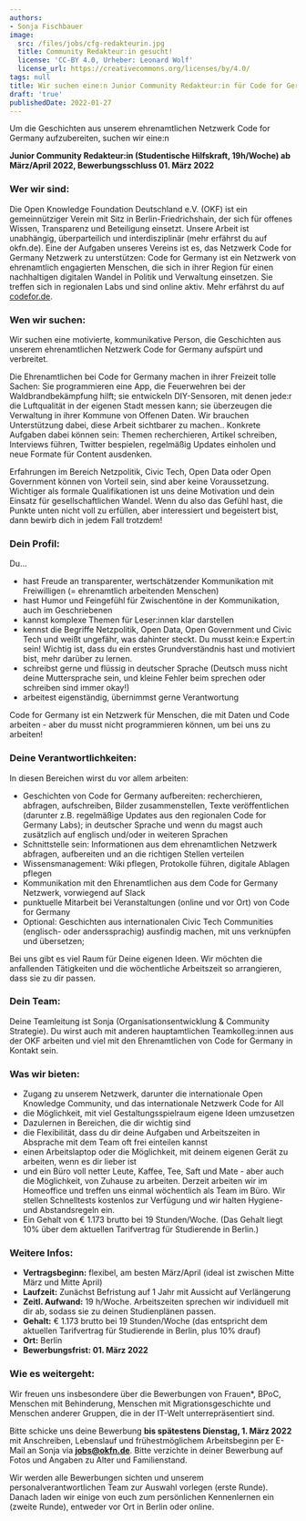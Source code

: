 ```yaml
---
authors:
- Sonja Fischbauer
image:
  src: /files/jobs/cfg-redakteurin.jpg
  title: Community Redakteur:in gesucht!
  license: 'CC-BY 4.0, Urheber: Leonard Wolf'
  license_url: https://creativecommons.org/licenses/by/4.0/
tags: null
title: Wir suchen eine:n Junior Community Redakteur:in für Code for Germany (Studentische Hilfskraft, 19h/Woche)
draft: 'true'
publishedDate: 2022-01-27
---
```


Um die Geschichten aus unserem ehrenamtlichen Netzwerk Code for Germany aufzubereiten, suchen wir eine:n 

**Junior Community Redakteur:in (Studentische Hilfskraft, 19h/Woche) ab März/April 2022, Bewerbungsschluss 01. März 2022** 

### Wer wir sind:
Die Open Knowledge Foundation Deutschland e.V. (OKF) ist ein gemeinnütziger Verein mit Sitz in Berlin-Friedrichshain, der sich für offenes Wissen, Transparenz und Beteiligung einsetzt. Unsere Arbeit ist unabhängig, überparteilich und interdisziplinär (mehr erfährst du auf okfn.de). Eine der Aufgaben unseres Vereins ist es, das Netzwerk Code for Germany Netzwerk zu unterstützen: Code for Germany ist ein Netzwerk von ehrenamtlich engagierten Menschen, die sich in ihrer Region für einen nachhaltigen digitalen Wandel in Politik und Verwaltung einsetzen. Sie treffen sich in regionalen Labs und sind online aktiv. Mehr erfährst du auf [codefor.de](https://codefor.de). 

### Wen wir suchen:
Wir suchen eine motivierte, kommunikative Person, die Geschichten aus unserem ehrenamtlichen Netzwerk Code for Germany aufspürt und verbreitet.
 
Die Ehrenamtlichen bei Code for Germany machen in ihrer Freizeit tolle Sachen: Sie programmieren eine App, die Feuerwehren bei der Waldbrandbekämpfung hilft; sie entwickeln DIY-Sensoren, mit denen jede:r die Luftqualität in der eigenen Stadt messen kann; sie überzeugen die Verwaltung in ihrer Kommune von Offenen Daten. Wir brauchen Unterstützung dabei, diese Arbeit sichtbarer zu machen..  Konkrete Aufgaben dabei können sein: Themen recherchieren, Artikel schreiben, Interviews führen, Twitter bespielen, regelmäßig Updates einholen und neue Formate für Content ausdenken. 

Erfahrungen im Bereich Netzpolitik, Civic Tech, Open Data oder Open Government können von Vorteil sein, sind aber keine Voraussetzung. Wichtiger als formale Qualifikationen ist uns deine Motivation und dein Einsatz für gesellschaftlichen Wandel. Wenn du also das Gefühl hast, die Punkte unten nicht voll  zu erfüllen, aber interessiert und begeistert bist, dann bewirb dich in jedem Fall trotzdem!

### Dein Profil:
Du…
* hast Freude an transparenter, wertschätzender Kommunikation mit Freiwilligen (= ehrenamtlich arbeitenden Menschen)
* hast Humor und Feingefühl für Zwischentöne in der Kommunikation, auch im Geschriebenen
* kannst komplexe Themen für Leser:innen klar darstellen
* kennst die Begriffe Netzpolitik, Open Data, Open Government und Civic Tech und weißt ungefähr, was dahinter steckt. Du musst kein:e Expert:in sein! Wichtig ist, dass du ein erstes Grundverständnis hast und motiviert bist, mehr darüber zu lernen.
* schreibst gerne und flüssig in deutscher Sprache (Deutsch muss nicht deine Muttersprache sein, und kleine Fehler beim sprechen oder schreiben sind immer okay!) 
* arbeitest eigenständig, übernimmst  gerne Verantwortung 

Code for Germany ist ein Netzwerk für Menschen, die mit Daten und Code arbeiten -  aber du musst nicht programmieren können, um bei uns zu arbeiten! 

### Deine Verantwortlichkeiten:
In diesen Bereichen wirst du vor allem arbeiten:
* Geschichten von Code for Germany aufbereiten: recherchieren, abfragen, aufschreiben, Bilder zusammenstellen, Texte veröffentlichen (darunter z.B. regelmäßige Updates aus den regionalen Code for Germany Labs); in deutscher Sprache und wenn du magst auch zusätzlich auf englisch und/oder in weiteren Sprachen
* Schnittstelle sein: Informationen aus dem ehrenamtlichen Netzwerk abfragen, aufbereiten und an die richtigen Stellen verteilen
* Wissensmanagement: Wiki pflegen, Protokolle führen, digitale Ablagen pflegen
* Kommunikation mit den Ehrenamtlichen aus dem Code for Germany Netzwerk, vorwiegend auf Slack
* punktuelle Mitarbeit bei Veranstaltungen (online und vor Ort) von Code for Germany 
* Optional: Geschichten aus internationalen Civic Tech Communities (englisch- oder anderssprachig)  ausfindig machen, mit uns verknüpfen und übersetzen; 

Bei uns gibt es viel Raum für Deine eigenen Ideen. Wir möchten die anfallenden Tätigkeiten und die wöchentliche Arbeitszeit so arrangieren, dass sie zu dir passen. 

### Dein Team:
Deine Teamleitung ist Sonja (Organisationsentwicklung & Community Strategie). 
Du wirst auch mit anderen hauptamtlichen Teamkolleg:innen aus der OKF arbeiten und viel mit den Ehrenamtlichen von Code for Germany in Kontakt sein. 

### Was wir bieten:
* Zugang zu unserem Netzwerk, darunter die internationale Open Knowledge Community, und das internationale Netzwerk Code for All
* die Möglichkeit, mit viel Gestaltungsspielraum eigene Ideen umzusetzen
* Dazulernen in Bereichen, die dir wichtig sind
* die Flexibilität, dass du dir deine Aufgaben und Arbeitszeiten in Absprache mit dem Team oft frei einteilen kannst
* einen Arbeitslaptop oder die Möglichkeit, mit deinem eigenen Gerät zu arbeiten, wenn es dir lieber ist
* und ein Büro voll netter Leute, Kaffee, Tee, Saft und Mate - aber auch die Möglichkeit, von Zuhause zu arbeiten. Derzeit arbeiten wir im Homeoffice und treffen uns einmal wöchentlich als Team im Büro. Wir stellen Schnelltests kostenlos zur Verfügung und wir halten Hygiene- und Abstandsregeln ein.
* Ein Gehalt von € 1.173 brutto bei 19 Stunden/Woche. (Das Gehalt liegt 10% über dem aktuellen Tarifvertrag für Studierende in Berlin.) 

### Weitere Infos:
* **Vertragsbeginn:** flexibel, am besten März/April (ideal ist zwischen Mitte März und Mitte April)
* **Laufzeit:** Zunächst Befristung auf 1 Jahr mit Aussicht auf Verlängerung
* **Zeitl. Aufwand:** 19 h/Woche. Arbeitszeiten sprechen wir individuell mit dir ab, sodass sie zu deinen Studienplänen passen.
* **Gehalt:** € 1.173 brutto bei 19 Stunden/Woche (das entspricht dem aktuellen Tarifvertrag für Studierende in Berlin, plus 10% drauf)
* **Ort:** Berlin
* **Bewerbungsfrist: 01. März 2022**

### Wie es weitergeht:
Wir freuen uns insbesondere über die Bewerbungen von Frauen*, BPoC, Menschen mit Behinderung, Menschen mit Migrationsgeschichte und Menschen anderer Gruppen, die in der IT-Welt unterrepräsentiert sind. 

Bitte schicke uns deine Bewerbung **bis spätestens Dienstag, 1. März 2022** mit Anschreiben, Lebenslauf und frühestmöglichem Arbeitsbeginn per E-Mail an Sonja via **jobs@okfn.de**. 
Bitte verzichte in deiner Bewerbung auf Fotos und Angaben zu Alter und Familienstand. 

Wir werden alle Bewerbungen sichten und unserem personalverantwortlichen Team zur Auswahl vorlegen (erste Runde). Danach laden wir einige von euch zum persönlichen Kennenlernen ein (zweite Runde), entweder vor Ort in Berlin oder online.